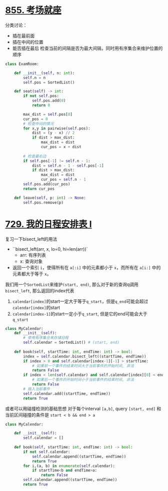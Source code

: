 # [855. 考场就座](https://leetcode.cn/problems/exam-room/)
分类讨论：
- 插在最前面
- 插在中间的位置
- 能否插在最后
检查当前的间隔是否为最大间隔，同时用有序集合来维护位置的顺序
```python
class ExamRoom:

    def __init__(self, n: int):
        self.n = n
        self.pos = SortedList()

    def seat(self) -> int:
        if not self.pos:
            self.pos.add(0)
            return 0

        max_dist = self.pos[0]
        cur_pos = 0    
        # 检查中间的情况
        for x,y in pairwise(self.pos):
            dist = (y - x) // 2
            if dist > max_dist:
                max_dist = dist
                cur_pos = x + dist
        
        # 检查最右边
        if self.pos[-1] != self.n - 1:
            dist = self.n - 1 - self.pos[-1]
            if dist > max_dist:
                max_dist = dist
                cur_pos = self.n - 1
        self.pos.add(cur_pos)
        return cur_pos

    def leave(self, p: int) -> None:
        self.pos.remove(p)
```
# [729. 我的日程安排表 I](https://leetcode.cn/problems/my-calendar-i/)
复习一下bisect_left的用法
- ``bisect_left(arr, x, lo=0, hi=len(arr))`
	- arr: 有序列表
	- x: 查询对象
- 返回一个索引 `i`，使得所有在 `a[:i]` 中的元素都小于 `x`，而所有在 `a[i:]` 中的元素都大于等于 `x`。

我们用一个`SortedList`来维护`(start, end)`, 那么对于新的查询q调用`bisect_left`, 那么返回的index代表
1. `calendar[index]`的start一定大于等于`q_start`，但是`q_end`可能会超过`calendar[index]`的start
2. `calendar[index-1]`的start一定小于`q_start`, 但是它的end可能会大于`q_start`
```python
class MyCalendar:
    def __init__(self):
        # 使用有序集合来存储日程
        self.calendar = SortedList() # (start, end)
        
    def book(self, startTime: int, endTime: int) -> bool:
        index = self.calendar.bisect_left((startTime, endTime))
        if index > 0 and self.calendar[index-1][-1] > startTime:
            # 如果前一个事件的结束时间大于当前事件的开始时间, 非法
            return False
        if index < len(self.calendar) and self.calendar[index][0] < endTime:
            # 如果后一个事件的开始时间小于当前事件的结束时间, 非法
            return False
        # 插入当前事件
        self.calendar.add((startTime, endTime))
        return True
```

或者可以用碰撞检测的基础思想
对于每个interval `[a,b]`, query `[start, end]` 和当前区间碰撞的条件是 `start < b && end > a`
```python
class MyCalendar:

    def __init__(self):
        self.calendar = []
        
    def book(self, startTime: int, endTime: int) -> bool:
        if not self.calendar:
            self.calendar.append((startTime, endTime))
            return True
        for i,(a, b) in enumerate(self.calendar):
            if startTime<b and endTime>a:
                return False
        self.calendar.append((startTime, endTime))
        return True
```
